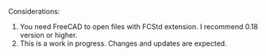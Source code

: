 Considerations:

1. You need FreeCAD to open files with FCStd extension. I recommend 0.18 version or higher.
2. This is a work in progress. Changes and updates are expected.
